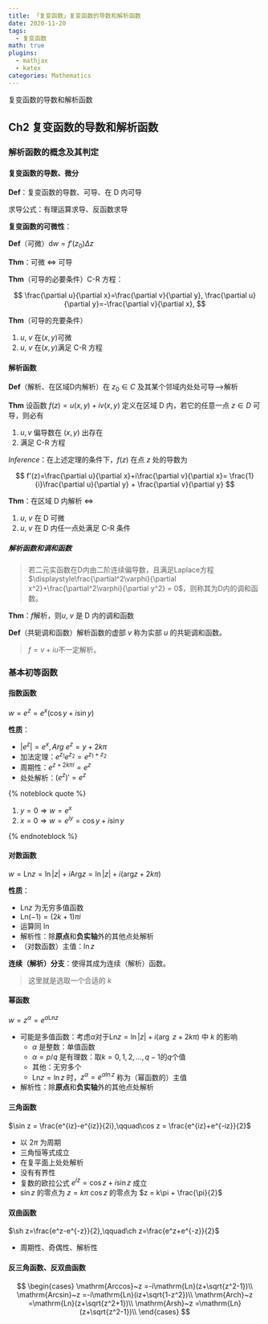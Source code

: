 ```yaml
---
title: 「复变函数」复变函数的导数和解析函数
date: 2020-11-20
tags:
  - 复变函数
math: true
plugins:
  - mathjax
  - katex
categories: Mathematics
---
```


复变函数的导数和解析函数
<!-- more -->

## Ch2 复变函数的导数和解析函数

### 解析函数的概念及其判定

#### 复变函数的导数、微分

**Def**：复变函数的导数、可导、在 D 内可导

求导公式：有理运算求导、反函数求导

**复变函数的可微性**：

**Def**（可微）$\mathrm dw=f'(z_0)\Delta z$

**Thm**：可微 $\iff$ 可导

**Thm**（可导的必要条件）C-R 方程：

$$
\frac{\partial u}{\partial x}=\frac{\partial v}{\partial y},
\frac{\partial u}{\partial y}=-\frac{\partial v}{\partial x},
$$

**Thm**（可导的充要条件）

1. $u,~v$ 在$(x,y)$可微
2. $u,~v$ 在$(x,y)$满足 C-R 方程

#### 解析函数

**Def**（解析、在区域D内解析）在 $z_0\in C$ 及其某个邻域内处处可导-->解析

**Thm** 设函数 $f(z)=u(x,y)+iv(x,y)$ 定义在区域 D 内，若它的任意一点 $z\in D$ 可导，则必有

1. $u,v$ 偏导数在 $(x,y)$ 出存在
2. 满足 C-R 方程

*Inference*：在上述定理的条件下，$f(z)$ 在点 $z$ 处的导数为

$$
f'(z)=\frac{\partial u}{\partial x}+i\frac{\partial v}{\partial x}=
\frac{1}{i}\frac{\partial u}{\partial y} + \frac{\partial v}{\partial y}
$$

**Thm**：在区域 D 内解析 $\iff$

1. $u,~v$ 在 D 可微
2. $u,~v$ 在 D 内任一点处满足 C-R 条件

##### 解析函数和调和函数

> 若二元实函数在D内由二阶连续偏导数，且满足Laplace方程$\displaystyle\frac{\partial^2\varphi}{\partial x^2}+\frac{\partial^2\varphi}{\partial y^2} = 0$，则称其为D内的调和函数。

**Thm**：$f$解析，则$u,~v$ 是 D 内的调和函数

**Def**（共轭调和函数）解析函数的虚部 $v$ 称为实部 $u$ 的共轭调和函数。

> $f = v+iu$不一定解析。

### 基本初等函数

#### 指数函数

$\displaystyle w = e^z = e^x(\cos y + i \sin y)$

**性质**：

- $|e^z| = e^x, Arg~e^z = y+2k\pi$
- 加法定理：$e^{z_1}e^{z_2}=e^{z_1+z_2}$
- 周期性：$e^{z+2k\pi i} = e^z$
- 处处解析：$(e^z)'=e^z$

{% noteblock quote %}

1. $y = 0\Rightarrow w = e^x$
2. $x = 0\Rightarrow w = e^{iy}=\cos y+i\sin y$

{% endnoteblock %}

#### 对数函数

$\displaystyle w=\mathrm{Ln} z = \ln |z| + i \mathrm{Arg}z =\ln |z| + i (\mathrm{arg}z + 2k\pi)$

**性质**：

- $\mathrm{Ln}z$ 为无穷多值函数
- $\mathrm{Ln}(-1) = (2k+1)\pi i$
- 运算同 $\ln$
- 解析性：除**原点**和**负实轴**外的其他点处解析
- （对数函数）主值：$\ln z$

**连续（解析）分支**：使得其成为连续（解析）函数。

> 这里就是选取一个合适的 $k$

#### 幂函数

$w = z^\alpha = e^{a\mathrm{Ln} z}$

- 可能是多值函数：考虑$\alpha$对于$\mathrm{Ln}z = \ln|z| +i(\arg~z+2k\pi)$ 中 $k$ 的影响
  - $\alpha$ 是整数：单值函数
  - $\alpha = p/q$ 是有理数：取$k = 0,1,2,\dots,q-1$的$q$个值
  - 其他：无穷多个
  - $\mathrm{Ln}z = \ln z$ 时，$z^\alpha = e^{\alpha \ln z}$ 称为（幂函数的）主值
- 解析性：除**原点**和**负实轴**外的其他点处解析

#### 三角函数

$\sin z = \frac{e^{iz}-e^{iz}}{2i},\qquad\cos z = \frac{e^{iz}+e^{-iz}}{2}$

- 以 $2\pi$ 为周期
- 三角恒等式成立
- 在复平面上处处解析
- 没有有界性
- 复数的欧拉公式 $e^{iz} = \cos z + i\sin z$ 成立
- $\sin z$ 的零点为 $z= k\pi$ $\cos z$ 的零点为 $z = k\pi + \frac{\pi}{2}$

#### 双曲函数

$\sh z=\frac{e^z-e^{-z}}{2},\qquad\ch z=\frac{e^z+e^{-z}}{2}$

- 周期性、奇偶性、解析性

#### 反三角函数、反双曲函数

$$
\begin{cases}
\mathrm{Arccos}~z =-i\mathrm{Ln}(z+\sqrt{z^2-1})\\
\mathrm{Arcsin}~z =-i\mathrm{Ln}(iz+\sqrt{1-z^2})\\
\mathrm{Arch}~z =\mathrm{Ln}(z+\sqrt{z^2+1})\\
\mathrm{Arsh}~z =\mathrm{Ln}(z+\sqrt{z^2-1})\\
\end{cases}
$$
